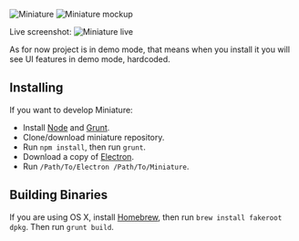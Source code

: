 ![Miniature](https://i.imgur.com/A82rMdt.png)
![Miniature mockup](https://i.imgur.com/FJYTweW.png)

Live screenshot:
![Miniature live](https://i.imgur.com/uSeP5sf.png)

As for now project is in demo mode, that means when you install it you will see UI features in demo mode, hardcoded.

## Installing

If you want to develop Miniature:

* Install [Node](https://nodejs.org) and [Grunt](http://gruntjs.com).
* Clone/download miniature repository.
* Run `npm install`, then run `grunt`.
* Download a copy of [Electron](https://github.com/electron/electron/releases).
* Run `/Path/To/Electron /Path/To/Miniature`.

## Building Binaries

If you are using OS X, install [Homebrew](http://brew.sh), then run `brew install fakeroot dpkg`.
Then run `grunt build`.
